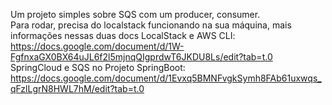 Um projeto simples sobre SQS com um producer, consumer.\
Para rodar, precisa do localstack funcionando na sua máquina, mais informações nessas duas docs
LocalStack e AWS CLI: https://docs.google.com/document/d/1W-FgfnxaGX0BX64uJL6f2l5mjnqQIgprdwT6JKDU8Ls/edit?tab=t.0
SpringCloud e SQS no Projeto SpringBoot: https://docs.google.com/document/d/1Evxq5BMNFvgkSymh8FAb61uxwqs_qFzlLgrN8HWL7hM/edit?tab=t.0
